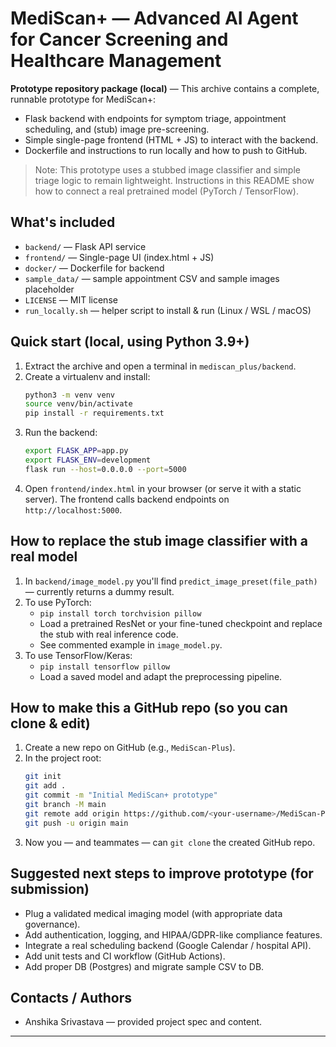 # MediScan+ — Advanced AI Agent for Cancer Screening and Healthcare Management

**Prototype repository package (local)** — This archive contains a complete, runnable prototype for MediScan+:
- Flask backend with endpoints for symptom triage, appointment scheduling, and (stub) image pre-screening.
- Simple single-page frontend (HTML + JS) to interact with the backend.
- Dockerfile and instructions to run locally and how to push to GitHub.

> Note: This prototype uses a stubbed image classifier and simple triage logic to remain lightweight.
> Instructions in this README show how to connect a real pretrained model (PyTorch / TensorFlow).

## What's included
- `backend/` — Flask API service
- `frontend/` — Single-page UI (index.html + JS)
- `docker/` — Dockerfile for backend
- `sample_data/` — sample appointment CSV and sample images placeholder
- `LICENSE` — MIT license
- `run_locally.sh` — helper script to install & run (Linux / WSL / macOS)

## Quick start (local, using Python 3.9+)
1. Extract the archive and open a terminal in `mediscan_plus/backend`.
2. Create a virtualenv and install:
   ```bash
   python3 -m venv venv
   source venv/bin/activate
   pip install -r requirements.txt
   ```
3. Run the backend:
   ```bash
   export FLASK_APP=app.py
   export FLASK_ENV=development
   flask run --host=0.0.0.0 --port=5000
   ```
4. Open `frontend/index.html` in your browser (or serve it with a static server).
   The frontend calls backend endpoints on `http://localhost:5000`.

## How to replace the stub image classifier with a real model
1. In `backend/image_model.py` you'll find `predict_image_preset(file_path)` — currently returns a dummy result.
2. To use PyTorch:
   - `pip install torch torchvision pillow`
   - Load a pretrained ResNet or your fine-tuned checkpoint and replace the stub with real inference code.
   - See commented example in `image_model.py`.
3. To use TensorFlow/Keras:
   - `pip install tensorflow pillow`
   - Load a saved model and adapt the preprocessing pipeline.

## How to make this a GitHub repo (so you can clone & edit)
1. Create a new repo on GitHub (e.g., `MediScan-Plus`).
2. In the project root:
   ```bash
   git init
   git add .
   git commit -m "Initial MediScan+ prototype"
   git branch -M main
   git remote add origin https://github.com/<your-username>/MediScan-Plus.git
   git push -u origin main
   ```
3. Now you — and teammates — can `git clone` the created GitHub repo.

## Suggested next steps to improve prototype (for submission)
- Plug a validated medical imaging model (with appropriate data governance).
- Add authentication, logging, and HIPAA/GDPR-like compliance features.
- Integrate a real scheduling backend (Google Calendar / hospital API).
- Add unit tests and CI workflow (GitHub Actions).
- Add proper DB (Postgres) and migrate sample CSV to DB.

## Contacts / Authors
- Anshika Srivastava — provided project spec and content.

---

